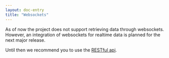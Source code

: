 ```yaml
---
layout: doc-entry
title: "Websockets"
---
```


As of now the project does not support retrieving data through websockets. 
However, an integration of websockets for realtime data is planned for the next major release.

Until then we recommend you to use the [RESTful api](/docs/apis/restful).
